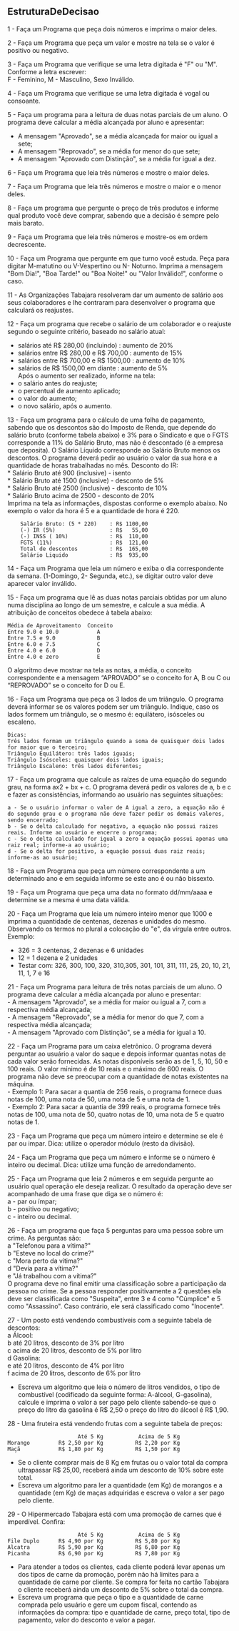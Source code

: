 ## EstruturaDeDecisao

1 - Faça um Programa que peça dois números e imprima o maior deles.

2 - Faça um Programa que peça um valor e mostre na tela se o valor é positivo ou negativo.

3 - Faça um Programa que verifique se uma letra digitada é "F" ou "M". Conforme a letra escrever:  
F - Feminino, M - Masculino, Sexo Inválido.

4 - Faça um Programa que verifique se uma letra digitada é vogal ou consoante.

5 - Faça um programa para a leitura de duas notas parciais de um aluno. O programa deve calcular a média alcançada por aluno e apresentar:  
- A mensagem "Aprovado", se a média alcançada for maior ou igual a sete;
- A mensagem "Reprovado", se a média for menor do que sete;
- A mensagem "Aprovado com Distinção", se a média for igual a dez.

6 - Faça um Programa que leia três números e mostre o maior deles.

7 - Faça um Programa que leia três números e mostre o maior e o menor deles.

8 - Faça um programa que pergunte o preço de três produtos e informe qual produto você deve comprar, sabendo que a decisão é sempre pelo mais barato.

9 - Faça um Programa que leia três números e mostre-os em ordem decrescente.

10 - Faça um Programa que pergunte em que turno você estuda. Peça para digitar M-matutino ou V-Vespertino ou N- Noturno. Imprima a mensagem "Bom Dia!", "Boa Tarde!" ou "Boa Noite!" ou "Valor Inválido!", conforme o caso.

11 - As Organizações Tabajara resolveram dar um aumento de salário aos seus colaboradores e lhe contraram para desenvolver o programa que calculará os reajustes.

12 - Faça um programa que recebe o salário de um colaborador e o reajuste segundo o seguinte critério, baseado no salário atual:
- salários até R$ 280,00 (incluindo) : aumento de 20%
- salários entre R$ 280,00 e R$ 700,00 : aumento de 15%
- salários entre R$ 700,00 e R$ 1500,00 : aumento de 10%
- salários de R$ 1500,00 em diante : aumento de 5%  
    Após o aumento ser realizado, informe na tela:
- o salário antes do reajuste;
- o percentual de aumento aplicado;
- o valor do aumento;
- o novo salário, após o aumento.

13 - Faça um programa para o cálculo de uma folha de pagamento, sabendo que os descontos são do Imposto de Renda, que depende do salário bruto (conforme tabela abaixo) e 3% para o Sindicato e que o FGTS corresponde a 11% do Salário Bruto, mas não é descontado (é a empresa que deposita). O Salário Líquido corresponde ao Salário Bruto menos os descontos. O programa deverá pedir ao usuário o valor da sua hora e a quantidade de horas trabalhadas no mês.
    Desconto do IR:  
    * Salário Bruto até 900 (inclusive) - isento  
    * Salário Bruto até 1500 (inclusive) - desconto de 5%  
    * Salário Bruto até 2500 (inclusive) - desconto de 10%  
    * Salário Bruto acima de 2500 - desconto de 20%  
    Imprima na tela as informações, dispostas conforme o exemplo abaixo. No exemplo o valor da hora é 5 e a quantidade de hora é 220.

        Salário Bruto: (5 * 220)    : R$ 1100,00
        (-) IR (5%)                 : R$   55,00  
        (-) INSS ( 10%)             : R$  110,00
        FGTS (11%)                  : R$  121,00
        Total de descontos          : R$  165,00
        Salário Liquido             : R$  935,00

14 - Faça um Programa que leia um número e exiba o dia correspondente da semana. (1-Domingo, 2- Segunda, etc.), se digitar outro valor deve aparecer valor inválido.

15 - Faça um programa que lê as duas notas parciais obtidas por um aluno numa disciplina ao longo de um semestre, e calcule a sua média. A atribuição de conceitos obedece à tabela abaixo:

    Média de Aproveitamento  Conceito
    Entre 9.0 e 10.0            A
    Entre 7.5 e 9.0             B
    Entre 6.0 e 7.5             C
    Entre 4.0 e 6.0             D
    Entre 4.0 e zero            E  

O algoritmo deve mostrar na tela as notas, a média, o conceito correspondente e a mensagem “APROVADO” se o conceito for A, B ou C ou “REPROVADO” se o conceito for D ou E.

16 - Faça um Programa que peça os 3 lados de um triângulo. O programa deverá informar se os valores podem ser um triângulo. Indique, caso os lados formem um triângulo, se o mesmo é: equilátero, isósceles ou escaleno.

    Dicas:  
    Três lados formam um triângulo quando a soma de quaisquer dois lados for maior que o terceiro;  
    Triângulo Equilátero: três lados iguais;  
    Triângulo Isósceles: quaisquer dois lados iguais;  
    Triângulo Escaleno: três lados diferentes;

17 - Faça um programa que calcule as raízes de uma equação do segundo grau, na forma ax2 + bx + c. O programa deverá pedir os valores de a, b e c e fazer as consistências, informando ao usuário nas seguintes situações:  

    a - Se o usuário informar o valor de A igual a zero, a equação não é do segundo grau e o programa não deve fazer pedir os demais valores, sendo encerrado;
    b - Se o delta calculado for negativo, a equação não possui raizes reais. Informe ao usuário e encerre o programa;
    c - Se o delta calculado for igual a zero a equação possui apenas uma raiz real; informe-a ao usuário;
    d - Se o delta for positivo, a equação possui duas raiz reais; informe-as ao usuário;

18 - Faça um Programa que peça um número correspondente a um determinado ano e em seguida informe se este ano é ou não bissexto.

19 - Faça um Programa que peça uma data no formato dd/mm/aaaa e determine se a mesma é uma data válida.

20 - Faça um Programa que leia um número inteiro menor que 1000 e imprima a quantidade de centenas, dezenas e unidades do mesmo. Observando os termos no plural a colocação do "e", da vírgula entre outros.  
Exemplo:  
  - 326 = 3 centenas, 2 dezenas e 6 unidades  
  - 12 = 1 dezena e 2 unidades  
  - Testar com: 326, 300, 100, 320, 310,305, 301, 101, 311, 111, 25, 20, 10, 21, 11, 1, 7 e 16

21 - Faça um Programa para leitura de três notas parciais de um aluno. O programa deve calcular a média alcançada por aluno e presentar:  
    - A mensagem "Aprovado", se a média for maior ou igual a 7, com a respectiva média alcançada;  
    - A mensagem "Reprovado", se a média for menor do que 7, com a respectiva média alcançada;  
    - A mensagem "Aprovado com Distinção", se a média for igual a 10.
  
22 - Faça um Programa para um caixa eletrônico. O programa deverá perguntar ao usuário a valor do saque e depois informar quantas notas de cada valor serão fornecidas. As notas disponíveis serão as de 1, 5, 10, 50 e 100 reais. O valor mínimo é de 10 reais e o máximo de 600 reais. O programa não deve se preocupar com a quantidade de notas existentes na máquina.  
    - Exemplo 1: Para sacar a quantia de 256 reais, o programa fornece duas notas de 100, uma nota de 50, uma nota de 5 e uma nota de 1.  
    - Exemplo 2: Para sacar a quantia de 399 reais, o programa fornece três notas de 100, uma nota de 50, quatro notas de 10, uma nota de 5 e quatro notas de 1.

23 - Faça um Programa que peça um número inteiro e determine se ele é par ou impar. Dica: utilize o operador módulo (resto da divisão).

24 - Faça um Programa que peça um número e informe se o número é inteiro ou decimal. Dica: utilize uma função de arredondamento.

25 - Faça um Programa que leia 2 números e em seguida pergunte ao usuário qual operação ele deseja realizar. O resultado da operação deve ser acompanhado de uma frase que diga se o número é:  
    a - par ou ímpar;  
    b - positivo ou negativo;  
    c - inteiro ou decimal.

26 - Faça um programa que faça 5 perguntas para uma pessoa sobre um crime. As perguntas são:  
    a "Telefonou para a vítima?"  
    b "Esteve no local do crime?"  
    c "Mora perto da vítima?"  
    d "Devia para a vítima?"  
    e "Já trabalhou com a vítima?"  
    O programa deve no final emitir uma classificação sobre a participação da pessoa no crime. Se a pessoa responder positivamente a 2 questões ela deve ser classificada como "Suspeita", entre 3 e 4 como "Cúmplice" e 5 como "Assassino". Caso contrário, ele será classificado como "Inocente".

27 - Um posto está vendendo combustíveis com a seguinte tabela de descontos:  
    a Álcool:  
    b até 20 litros, desconto de 3% por litro  
    c acima de 20 litros, desconto de 5% por litro  
    d Gasolina:  
    e até 20 litros, desconto de 4% por litro  
    f acima de 20 litros, desconto de 6% por litro  
* Escreva um algoritmo que leia o número de litros vendidos, o tipo de combustível (codificado da seguinte forma: A-álcool, G-gasolina), calcule e imprima o valor a ser pago pelo cliente sabendo-se que o preço do litro da gasolina é R$ 2,50 o preço do litro do álcool é R$ 1,90.

28 - Uma fruteira está vendendo frutas com a seguinte tabela de preços:

                          Até 5 Kg           Acima de 5 Kg  
    Morango         R$ 2,50 por Kg          R$ 2,20 por Kg  
    Maçã            R$ 1,80 por Kg          R$ 1,50 por Kg  
    
* Se o cliente comprar mais de 8 Kg em frutas ou o valor total da compra ultrapassar R$ 25,00, receberá ainda um desconto de 10% sobre este total.
* Escreva um algoritmo para ler a quantidade (em Kg) de morangos e a quantidade (em Kg) de maças adquiridas e escreva o valor a ser pago pelo cliente.

29 - O Hipermercado Tabajara está com uma promoção de carnes que é imperdível. Confira:

                          Até 5 Kg           Acima de 5 Kg  
    File Duplo      R$ 4,90 por Kg          R$ 5,80 por Kg  
    Alcatra         R$ 5,90 por Kg          R$ 6,80 por Kg  
    Picanha         R$ 6,90 por Kg          R$ 7,80 por Kg  
* Para atender a todos os clientes, cada cliente poderá levar apenas um dos tipos de carne da promoção, porém não há limites para a quantidade de carne por cliente. Se compra for feita no cartão Tabajara o cliente receberá ainda um desconto de 5% sobre o total da compra.  
* Escreva um programa que peça o tipo e a quantidade de carne comprada pelo usuário e gere um cupom fiscal, contendo as informações da compra: tipo e quantidade de carne, preço total, tipo de pagamento, valor do desconto e valor a pagar.